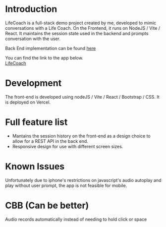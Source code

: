 # Introduction
LifeCoach is a full-stack demo project created by me, developed to mimic conversations with a Life Coach. On the Frontend, it runs on NodeJS / Vite / React. It maintains the session state used in the backend and prompts conversation with the user.   

Back End implementation can be found [here](https://github.com/andretdr/LifeCoach_BackEnd)   

You can find the link to the app below.   
[LifeCoach](https://lifecoach-frontend.vercel.app/)

# Development
The front-end is developed using nodeJS / Vite / React / Bootstrap / CSS.
It is deployed on Vercel.

# Full feature list
- Mantains the session history on the front-end as a design choice to allow for a REST API in the back end.
- Responsive design for use with different screen sizes.

# Known Issues
Unfortunately due to iphone's restrictions on javascript's audio autoplay and play without user prompt, the app is not feasible for mobile.

# CBB (Can be better)
Audio records automatically instead of needing to hold click or space
